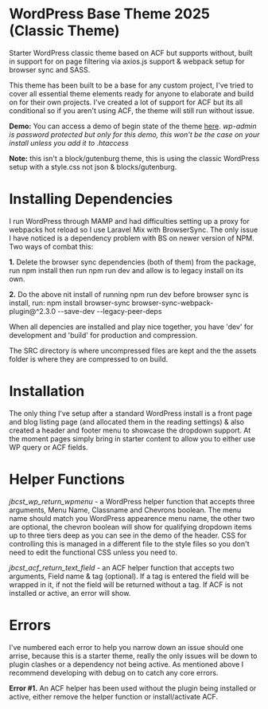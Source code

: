 # WordPress Base Theme 2025 (Classic Theme) 
Starter WordPress classic theme based on ACF but supports without, built in support for on page filtering via axios.js support &amp; webpack setup for browser sync and SASS. 

This theme has been built to be a base for any custom project, I've tried to cover all essential theme elements ready for anyone to elaborate and build on for their own projects. I've created a lot of support for ACF but its all conditional so if you aren't using ACF, the theme will still run without issue.

**Demo:** You can access a demo of begin state of the theme [here](http://basetheme.jbdev.co.uk). _wp-admin is password protected but only for this demo, this won't be the case on your install unless you add it to .htaccess_

**Note:** this isn't a block/gutenburg theme, this is using the classic WordPress setup with a style.css not json & blocks/gutenburg.

# Installing Dependencies 
I run WordPress through MAMP and had difficulties setting up a proxy for webpacks hot reload so I use Laravel Mix with BrowserSync. The only issue I have noticed is a dependency problem with BS on newer version of NPM. Two ways of combat this: 

**1.** Delete the browser sync dependencies (both of them) from the package, run npm install then run npm run dev and allow is to legacy install on its own.

**2.** Do the above nit install of running npm run dev before browser sync is install, run: 
npm install browser-sync browser-sync-webpack-plugin@^2.3.0 --save-dev --legacy-peer-deps

When all depencies are installed and play nice together, you have 'dev' for development and 'build' for production and compression. 

The SRC directory is where uncompressed files are kept and the the assets folder is where they are compressed to on build.

# Installation
The only thing I've setup after a standard WordPress install is a front page and blog listing page (and allocated them in the reading settings) & also created a header and footer menu to showcase the dropdown support. At the moment pages simply bring in starter content to allow you to either use WP query or ACF fields.

# Helper Functions 
_jbcst_wp_return_wpmenu_ - a WordPress helper function that accepts three arguments, Menu Name, Classname and Chevrons boolean. The menu name should match you WordPress appearence menu name, the other two are optional, the chevron boolean will show for qualifying dropdown items up to three tiers deep as you can see in the demo of the header. CSS for controlling this is managed in a different file to the style files so you don't need to edit the functional CSS unless you need to. 

_jbcst_acf_return_text_field_ - an ACF helper function that accepts two arguments, Field name & tag (optional). If a tag is entered the field will be wrapped in it, if not the field will be returned without a tag. If ACF is not installed or active, an error will show.

# Errors 
I've numbered each error to help you narrow down an issue should one arrise, because this is a starter theme, really the only issues will be down to plugin clashes or a dependency not being active. As mentioned above I recommend developing with debug on to catch any core errors. 

**Error #1.** An ACF helper has been used without the plugin being installed or active, either remove the helper function or install/activate ACF.